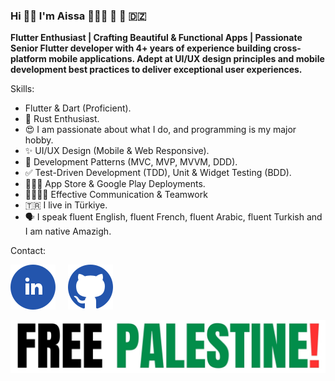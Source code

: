 ### Hi 👋🏻 I'm Aissa 👨🏻‍💻 💙 📱 🇩🇿

**Flutter Enthusiast | Crafting Beautiful & Functional Apps | Passionate Senior Flutter developer with 4+ years of experience building cross-platform mobile applications. Adept at UI/UX design principles and mobile development best practices to deliver exceptional user experiences.**

Skills:

- Flutter & Dart (Proficient).
- 🦀 Rust Enthusiast.
- 😍 I am passionate about what I do, and programming is my major hobby.
- ✨ UI/UX Design (Mobile & Web Responsive).
- 🚦 Development Patterns (MVC, MVP, MVVM, DDD).
- ✅ Test-Driven Development (TDD), Unit & Widget Testing (BDD).
- 🧑🏻‍🎓 App Store & Google Play Deployments.
- 👨‍👩‍👦‍👦 Effective Communication & Teamwork
- 🇹🇷 I live in Türkiye.
- 🗣️ I speak fluent English, fluent French, fluent Arabic, fluent Turkish and I am native Amazigh.

Contact:

[![LinkedIn](images/linkedin.svg)](https://www.linkedin.com/in/aissa-sekkouti/)&nbsp;&nbsp;&nbsp;&nbsp;
[![GitHub](images/github.svg)](https://github.com/Rahim47)&nbsp;&nbsp;&nbsp;&nbsp;
<!-- [![Instagram](images/instagram.svg)](https://www.instagram.com/candidchronicletales/)&nbsp;&nbsp;&nbsp;&nbsp; -->


[![Stand With Palestine](images/free_palestine.jpeg)](https://palestinecampaign.org)
